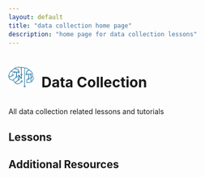 ```yaml
---
layout: default
title: "data collection home page"
description: "home page for data collection lessons"
---
```

<div style="display: flex; align-items: center;">
  <img src='blue-logo.2628fd03822632f2ee386d96ccf8ae34.svg' width="50vw" style="margin-right: 15px;">
  <h1>Data Collection</h1>
</div>


All data collection related lessons and tutorials 

## Lessons


## Additional Resources
